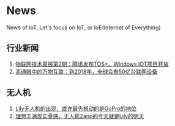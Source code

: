 # News
News of IoT, Let's focus on IoT, or IoE(Internet of Everything)

## 行业新闻

1. [物联网技术周报第2期：腾讯发布TOS+、Windows IOT项目开放](http://www.infoq.com//cn/news/2015/05/Windows-IOT-StuQ)
2. [高通眼中的万物互联：到2018年，全球会有50亿台联网设备](http://www.pingwest.com/qualcomm-internet-of-everything/)

## 无人机

1. [Lily无人机的出现，或许最先撼动的是GoPro的地位](http://36kr.com/p/532831.html?utm_source=site_search)
2. [理想丰满现实骨感，无人机Zano的今天就是Lily的明天](http://36kr.com/p/532969.html)
